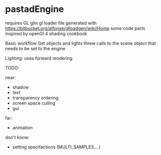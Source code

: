 # pastadEngine


requires GL glm 
gl loader file generated with https://bitbucket.org/alfonse/glloadgen/wiki/Home 
some code parts inspired by openGl 4 shading cookbook

Basic workflow
  Get objects and lights threw calls to the scene object that needs
  to be set to the engine

Lighting: 
  uses forward rendering


TODO:

near:
  - shadow
  - text
  - transparency ordering
  - screen space culling
  - gui

far:
  - animation

don't know:
  - setting specifactions (MULTI_SAMPLES,...)










